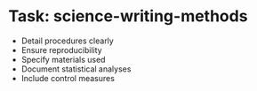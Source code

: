 <!-- ---
!-- title: 2024-12-27 23:17:09
!-- author: Yusuke Watanabe
!-- date: /home/ywatanabe/.emacs.d/lisp/llemacs/workspace/resources/prompt-templates/components/02_tasks/science-writing-methods.md
!-- --- -->

# Task: science-writing-methods
* Detail procedures clearly
* Ensure reproducibility
* Specify materials used
* Document statistical analyses
* Include control measures